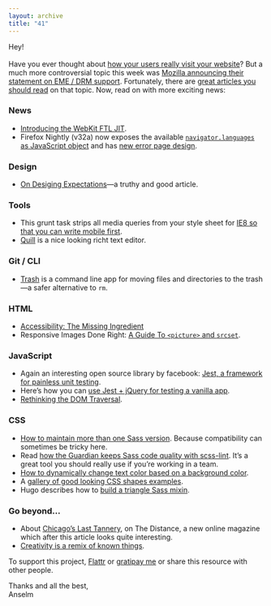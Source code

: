 ```yaml
---
layout: archive
title: "41"
---
```


Hey!<br>
<br>
Have you ever thought about [how your users really visit your website](https://www.youtube.com/watch?v=r2CbbBLVaPk)? But a much more controversial topic this week was [Mozilla announcing their statement on EME / DRM support](https://blog.mozilla.org/blog/2014/05/14/drm-and-the-challenge-of-serving-users/). Fortunately, there are [great articles you should read](http://leomca.github.io/2014/05/15/Mozilla-and-DRM.html) on that topic. Now, read on with more exciting news:

### News

- [Introducing the WebKit FTL JIT](https://www.webkit.org/blog/3362/introducing-the-webkit-ftl-jit/).
- Firefox Nightly (v32a) now exposes the available [`navigator.languages` as JavaScript object](https://bugzilla.mozilla.org/show_bug.cgi?id=889335) and has [new error page design](http://i.imgur.com/AO5EZT7.png).

### Design

- [On Desiging Expectations](http://azumbrunnen.me/blog/designing-expectations/)—a truthy and good article.

### Tools

- This grunt task strips all media queries from your style sheet for [IE8 so that you can write mobile first](https://github.com/jtangelder/grunt-stripmq).
- [Quill](http://quilljs.com/) is a nice looking richt text editor.

### Git / CLI

- [Trash](https://github.com/sindresorhus/trash) is a command line app for moving files and directories to the trash—a safer alternative to `rm`.

### HTML

- [Accessibility: The Missing Ingredient](http://alistapart.com/article/accessibility-the-missing-ingredient)
- Responsive Images Done Right: [A Guide To `<picture>` and `srcset`](http://www.smashingmagazine.com/2014/05/14/responsive-images-done-right-guide-picture-srcset/).

### JavaScript

- Again an interesting open source library by facebook: [Jest, a framework for painless unit testing](http://facebook.github.io/jest/).
- Here’s how you can [use Jest + jQuery for testing a vanilla app](http://www.phpied.com/jest-jquery-testing-vanilla-app/).
- [Rethinking the DOM Traversal](http://flippinawesome.org/2014/05/12/rethinking-dom-traversal/).

### CSS

- [How to maintain more than one Sass version](http://webdesign.tutsplus.com/articles/when-and-how-to-support-multiple-versions-of-sass--cms-20935). Because compatibility can sometimes be tricky here.
- Read [how the Guardian keeps Sass code quality with scss-lint](http://www.theguardian.com/info/developer-blog/2014/may/13/improving-sass-code-quality-on-theguardiancom). It’s a great tool you should really use if you’re working in a team.
- [How to dynamically change text color based on a background color](http://thesassway.com/intermediate/dynamically-change-text-color-based-on-its-background-with-sass).
- A [gallery of good looking CSS shapes examples](https://blogs.adobe.com/webplatform/2014/05/13/good-looking-shapes-gallery/).
- Hugo describes how to [build a triangle Sass mixin](http://www.sitepoint.com/sass-mixin-css-triangles/).

### Go beyond…

- About [Chicago’s Last Tannery](https://thedistance.com/horween), on The Distance, a new online magazine which after this article looks quite interesting.
- [Creativity is a remix of known things](http://zenhabits.net/creativity/).

To support this project, [Flattr](https://flattr.com/profile/helloanselm) or [gratipay me](https://www.gratipay.com/Anselm%20Hannemann/) or share this resource with other people.

Thanks and all the best,<br>
Anselm
